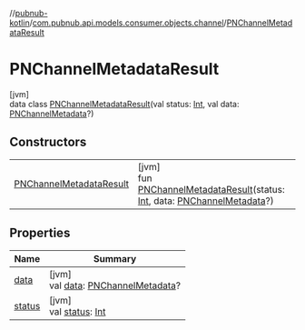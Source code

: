 //[pubnub-kotlin](../../../index.md)/[com.pubnub.api.models.consumer.objects.channel](../index.md)/[PNChannelMetadataResult](index.md)

# PNChannelMetadataResult

[jvm]\
data class [PNChannelMetadataResult](index.md)(val status: [Int](https://kotlinlang.org/api/latest/jvm/stdlib/kotlin/-int/index.html), val data: [PNChannelMetadata](../-p-n-channel-metadata/index.md)?)

## Constructors

| | |
|---|---|
| [PNChannelMetadataResult](-p-n-channel-metadata-result.md) | [jvm]<br>fun [PNChannelMetadataResult](-p-n-channel-metadata-result.md)(status: [Int](https://kotlinlang.org/api/latest/jvm/stdlib/kotlin/-int/index.html), data: [PNChannelMetadata](../-p-n-channel-metadata/index.md)?) |

## Properties

| Name | Summary |
|---|---|
| [data](data.md) | [jvm]<br>val [data](data.md): [PNChannelMetadata](../-p-n-channel-metadata/index.md)? |
| [status](status.md) | [jvm]<br>val [status](status.md): [Int](https://kotlinlang.org/api/latest/jvm/stdlib/kotlin/-int/index.html) |
